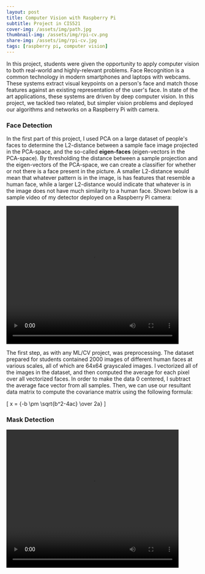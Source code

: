 ```yaml
---
layout: post
title: Computer Vision with Raspberry Pi
subtitle: Project in CIS521
cover-img: /assets/img/path.jpg
thumbnail-img: /assets/img/rpi-cv.png
share-img: /assets/img/rpi-cv.jpg
tags: [raspberry pi, computer vision]
---
```



In this project, students were given the opportunity to apply computer vision to both real-world and highly-relevant problems.  Face Recognition is a common technology in modern smartphones and laptops with webcams.  These systems extract visual keypoints on a person's face and match those features against an existing representation of the user's face.  In state of the art applications, these systems are driven by deep computer vision.  In this project, we tackled two related, but simpler vision problems and deployed our algorithms and networks on a Raspberry Pi with camera.

### Face Detection

In the first part of this project, I used PCA on a large dataset of people's faces to determine the L2-distance between a sample face image projected in the PCA-space, and the so-called **eigen-faces** \(eigen-vectors in the PCA-space\).  By thresholding the distance between a sample projection and the eigen-vectors of the PCA-space, we can create a classifier for whether or not there is a face present in the picture.  A smaller L2-distance would mean that whatever pattern is in the image, is has features that resemble a human face, while a larger L2-distance would indicate that whatever is in the image does not have much similarity to a human face.  Shown below is a sample video of my detector deployed on a Raspberry Pi camera:

<video width="450" height="360" controls>
  <source type="video/mp4" src="/assets/img/facedetection.mp4">
</video>

The first step, as with any ML/CV project, was preprocessing.  The dataset prepared for students contained 2000 images of different human faces at various scales, all of which are 64x64 grayscaled images.  I vectorized all of the images in the dataset, and then computed the average for each pixel over all vectorized faces.  In order to make the data 0 centered, I subtract the average face vector from all samples.  Then, we can use our resultant data matrix to compute the covariance matrix using the following formula:

[ x = {-b \pm \sqrt{b^2-4ac} \over 2a} ]

### Mask Detection

<video width="450" height="360" controls>
  <source type="video/mp4" src="/assets/img/maskdetection.mp4">
</video>
